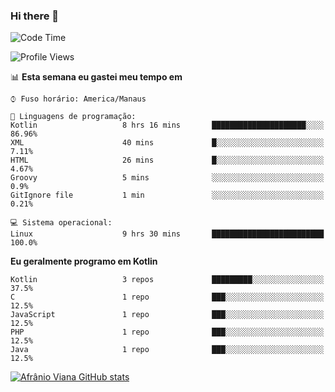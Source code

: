 ### Hi there 👋

<!--
**afranio-viana/afranio-viana** is a ✨ _special_ ✨ repository because its `README.md` (this file) appears on your GitHub profile.

Here are some ideas to get you started:

- 🔭 I’m currently working on ...
- 🌱 I’m currently learning ...
- 👯 I’m looking to collaborate on ...
- 🤔 I’m looking for help with ...
- 💬 Ask me about ...
- 📫 How to reach me: ...
- 😄 Pronouns: ...
- ⚡ Fun fact: ...
-->
<!--START_SECTION:waka-->
![Code Time](http://img.shields.io/badge/Code%20Time-18%20hrs%2011%20mins-blue)

![Profile Views](http://img.shields.io/badge/Visualizac%C3%B5es%20do%20perfil-1-blue)

📊 **Esta semana eu gastei meu tempo em** 

```text
⌚︎ Fuso horário: America/Manaus

💬 Linguagens de programação: 
Kotlin                   8 hrs 16 mins       █████████████████████░░░░   86.96% 
XML                      40 mins             █░░░░░░░░░░░░░░░░░░░░░░░░   7.11% 
HTML                     26 mins             █░░░░░░░░░░░░░░░░░░░░░░░░   4.67% 
Groovy                   5 mins              ░░░░░░░░░░░░░░░░░░░░░░░░░   0.9% 
GitIgnore file           1 min               ░░░░░░░░░░░░░░░░░░░░░░░░░   0.21%

💻 Sistema operacional: 
Linux                    9 hrs 30 mins       █████████████████████████   100.0%

```

**Eu geralmente programo em Kotlin** 

```text
Kotlin                   3 repos             █████████░░░░░░░░░░░░░░░░   37.5% 
C                        1 repo              ███░░░░░░░░░░░░░░░░░░░░░░   12.5% 
JavaScript               1 repo              ███░░░░░░░░░░░░░░░░░░░░░░   12.5% 
PHP                      1 repo              ███░░░░░░░░░░░░░░░░░░░░░░   12.5% 
Java                     1 repo              ███░░░░░░░░░░░░░░░░░░░░░░   12.5%

```



<!--END_SECTION:waka-->
[![Afrânio Viana GitHub stats](https://github-readme-stats.vercel.app/api?username=afranio-viana)](https://github.com/anuraghazra/github-readme-stats)
